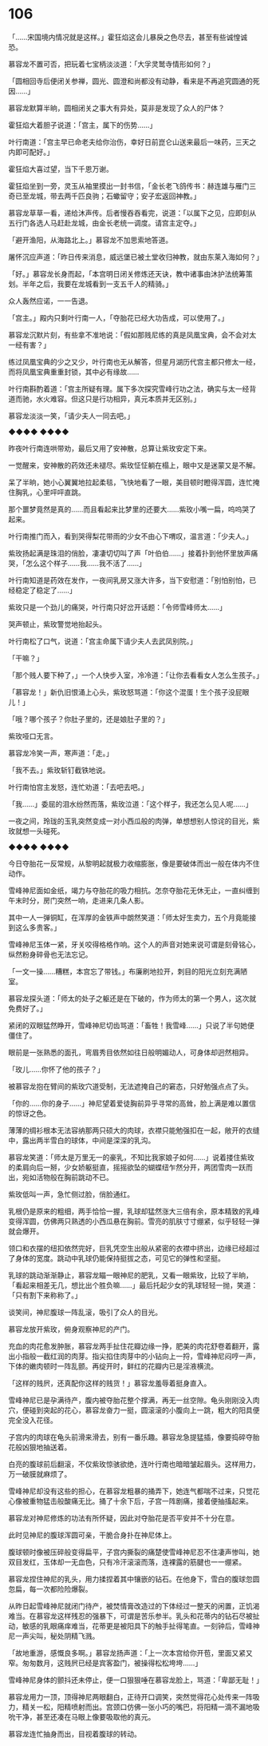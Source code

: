 # 106

「……宋国境内情况就是这样。」霍狂焰这会儿暴戾之色尽去，甚至有些诚惶诚恐。

慕容龙不置可否，把玩着七宝柄淡淡道：「大孚灵鹫寺情形如何？」

「圆相回寺后便闭关参禅，圆光、圆澄和尚都没有动静，看来是不再追究圆通的死因……」

慕容龙默算半晌，圆相闭关之事大有异处，莫非是发现了众人的尸体？

霍狂焰大着胆子说道：「宫主，属下的伤势……」

叶行南道：「宫主早已命老夫给你治伤，幸好日前崑仑山送来最后一味药，三天之内即可配好。」

霍狂焰大喜过望，当下千恩万谢。

霍狂焰坐到一旁，灵玉从袖里摸出一封书信，「金长老飞鸽传书：赫连雄与雁门三奇已至龙城，带去两千匹良驹；石蠍留守；安子宏返回神教。」

慕容龙草草一看，递给沐声传。后者慢吞吞看完，说道：「以属下之见，应即刻从五行门各选人马赶赴龙城，由金长老统一调度。请宫主定夺。」

「避开渔阳，从海路北上。」慕容龙不加思索地答道。

屠怀沉应声道：「昨日传来消息，威远堡已被土堂收归神教，就由东莱入海如何？」

「好。」慕容龙长身而起，「本宫明日闭关修炼还天诀，教中诸事由沐护法统筹策划。半年之后，我要在龙城看到一支五千人的精骑。」

众人轰然应诺，一一告退。

「宫主。」殿内只剩叶行南一人，「夺胎花已经大功告成，可以使用了。」

慕容龙沉默片刻，有些拿不准地说：「假如那贱尼练的真是凤凰宝典，会不会对太一经有害？」

练过凤凰宝典的少之又少，叶行南也无从解答，但星月湖历代宫主都只修太一经，而将凤凰宝典重重封锁，其中必有缘故……

叶行南斟酌着道：「宫主所疑有理。属下多次探究雪峰行功之法，确实与太一经背道而驰，水火难容。但这只是行功相异，真元本质并无区别。」

慕容龙淡淡一笑，「请少夫人一同去吧。」

◆◆◆◆ ◆◆◆◆

昨夜叶行南连哄带劝，最后又用了安神散，总算让紫玫安定下来。

一觉醒来，安神散的药效还未褪尽。紫玫怔怔躺在榻上，眼中又是迷蒙又是不解。

呆了半晌，她小心翼翼地拉起柔毯，飞快地看了一眼，美目顿时瞪得浑圆，连忙掩住胸乳，心里呯呯直跳。

那个噩梦竟然是真的……而且看起来比梦里的还要大……紫玫小嘴一扁，呜呜哭了起来。

叶行南推门而入，看到哭得梨花带雨的少女不由心下喟叹，温言道：「少夫人。」

紫玫扬起满是珠泪的俏脸，凄凄切切叫了声「叶伯伯……」接着扑到他怀里放声痛哭，「怎么这个样子……我……我不活了……」

叶行南知道是药效在发作，一夜间乳房又涨大许多，当下安慰道：「别怕别怕，已经稳定了稳定了……」

紫玫只是一个劲儿的痛哭，叶行南只好岔开话题：「令师雪峰师太……」

哭声顿止，紫玫警觉地抬起头。

叶行南松了口气，说道：「宫主命属下请少夫人去武凤别院。」

「干嘛？」

「那个贱人要下种了，」一个人快步入室，冷冷道：「让你去看看女人怎么生孩子。」

「慕容龙！」新仇旧恨涌上心头，紫玫怒骂道：「你这个混蛋！生个孩子没屁眼儿！」

「哦？哪个孩子？你肚子里的，还是娘肚子里的？」

紫玫哑口无言。

慕容龙冷笑一声，寒声道：「走。」

「我不去。」紫玫斩钉截铁地说。

叶行南怕宫主发怒，连忙劝道：「去吧去吧。」

「我……」委屈的泪水纷然而落，紫玫泣道：「这个样子，我还怎么见人呢……」

一夜之间，玲珑的玉乳突然变成一对小西瓜般的肉弹，单想想别人惊诧的目光，紫玫就想一头碰死。

◆◆◆◆ ◆◆◆◆

今日夺胎花一反常规，从黎明起就极力收缩膨胀，像是要破体而出一般在体内不住动作。

雪峰神尼面如金纸，竭力与夺胎花的吸力相抗。怎奈夺胎花无休无止，一直纠缠到午末时分，房门突然一响，走进来几条人影。

其中一人一弹铜缸，在浑厚的金铁声中朗然笑道：「师太好生卖力，五个月竟能接到这么多贵客。」

雪峰神尼玉体一紧，牙关咬得格格作响。这个人的声音对她来说可谓是刻骨铭心，纵然粉身碎骨也无法忘记。

「一文一操……糟糕，本宫忘了带钱。」布廉刷地拉开，刺目的阳光立刻充满陋室。

慕容龙探头道：「师太的处子之躯还是在下破的，作为师太的第一个男人，这次就免费好了。」

紧闭的双眼猛然睁开，雪峰神尼切齿骂道：「畜牲！我雪峰……」只说了半句她便僵住了。

眼前是一张熟悉的面孔，弯眉秀目依然如往日般明媚动人，可身体却迥然相异。

「玫儿……你怀了他的孩子？」

被慕容龙抱在臂间的紫玫穴道受制，无法遮掩自己的窘态，只好勉强点点了头。

「你的……你的身子……」神尼望着爱徒胸前异乎寻常的高耸，脸上满是难以置信的惊讶之色。

薄薄的绸衫根本无法容纳那两只硕大的肉球，衣襟只能勉强扣在一起，敞开的衣缝中，露出两半雪白的球体，中间是深深的乳沟。

慕容龙笑道：「师太是万里无一的豪乳，不知比我家娘子如何……」说着搂住紫玫的柔肩向后一掰，少女娇躯挺直，摇摇欲坠的蝴蝶纽乍然分开，两团雪肉一跃而出，宛如活物般在胸前跳动不已。

紫玫低叫一声，急忙侧过脸，俏脸通红。

乳根仍是原来的粗细，两手恰恰一握，乳球却猛然涨大三倍有余，原本精致的乳峰变得浑圆，仿佛两只熟透的小西瓜悬在胸前。雪亮的肌肤寸寸绷紧，似乎轻轻一弹就会爆开。

领口和衣摆的纽扣依然完好，巨乳凭空生出般从紧密的衣襟中挤出，边缘已经超过了身体的宽度。跳动中乳球仍能保持挺拔之态，可见它的弹性和坚挺。

乳球的跳动渐渐静止，慕容龙瞄一眼神尼的肥乳，又看一眼紫玫，比较了半晌，「看起来相差无几，想比出个胜负嘛……」最后托起少女的乳球轻轻一抛，笑道：「只有割下来称称了。」

谈笑间，神尼腹球一阵乱滚，吸引了众人的目光。

慕容龙放开紫玫，俯身观察神尼的产门。

充血的肉花愈发肿胀，慕容龙两手扯住花瓣边缘一挣，肥美的肉花舒卷着翻开，露出小指般一截红润的肉芽。指尖掐住肉芽中的小钻向上一捋，雪峰神尼闷哼一声，下体的嫩肉顿时一阵乱颤。再绽开时，鲜红的花瓣内已是淫液横流。

「这样的贱屄，还真配你这样的贱货！」慕容龙羞辱着挺身直入。

雪峰神尼已是孕满待产，腹内被夺胎花整个撑满，再无一丝空隙。龟头刚刚没入肉穴，便碰到突起的花心，慕容龙奋力一挺，圆滚滚的小腹向上一跳，粗大的阳具便完全没入花径。

子宫内的肉球在龟头前滑来滑去，别有一番乐趣。慕容龙急提猛插，像要捣碎夺胎花般凶狠地抽送着。

白亮的腹球前后翻滚，不仅紫玫惊骇欲绝，连叶行南也暗暗皱起眉头。这样用力，万一破膜就麻烦了。

雪峰神尼却没有这些的担心，在慕容龙粗暴的捅弄下，她连气都喘不过来，只觉花心像被重物猛击般酸痛无比。捅了十余下后，子宫一阵剧痛，接着便抽搐起来。

慕容龙对神尼修炼的功法有所怀疑，因此对夺胎花是否平安并不十分在意。

此时见神尼的腹球浑圆可亲，干脆合身扑在神尼体上。

腹球顿时像被压碎般变得扁平，子宫内撕裂的痛楚使雪峰神尼忍不住凄声惨叫，她双目发红，玉体却一无血色，只有冷汗滚滚而落，连裸露的筋腱也一一绷紧。

慕容龙捏住神尼的乳头，用力揉捏着其中镶嵌的钻石。在他身下，雪白的腹球忽圆忽扁，每一次都险险爆裂。

从昨日起雪峰神尼就闭门待产，被焚情膏改造过的下体经过一整天的闲置，正饥渴难当。在慕容龙这样残忍的强暴下，可谓是苦乐参半。乳头和花蒂内的钻石尽被扯动，敏感的乳眼痛痒难当，花蒂更是被阳具下的触手扯得笔直。一刻钟后，雪峰神尼一声尖叫，秘处阴精飞溅。

「故地重游，感慨良多啊。」慕容龙扬声道：「上一次本宫给你开苞，里面又紧又窄。匆匆数月，这贱屄已经是宾客盈门，被操得松松垮垮……」

雪峰神尼身体的颤抖还未停止，便一口狠狠唾在慕容龙脸上，骂道：「卑鄙无耻！」

慕容龙用力一顶，顶得神尼两眼翻白，正待开口调笑，突然觉得花心处传来一阵吸力，精关一松，阳精喷射而出。宫颈口仿佛一张小巧的嘴巴，将阳精一滴不漏地吸吮干净，甚至还凑在马眼上像要吸取他的真元。

慕容龙连忙抽身而出，目视着腹球的转动。
